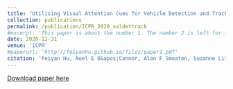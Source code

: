 ```yaml
---
title: "Utilising Visual Attention Cues for Vehicle Detection and Tracking"
collection: publications
permalink: /publication/ICPR_2020_saldettrack
#excerpt: 'This paper is about the number 1. The number 2 is left for future work.'
date: 2020-12-31
venue: 'ICPR'
#paperurl: 'http://feiyanhu.github.io/files/paper1.pdf'
citation: 'Feiyan Hu, Noel E O&apos;Connor, Alan F Smeaton, Suzanne Little. (2021). &quot;FastSal: a Computationally Efficient Network for Visual Saliency Prediction.&quot; <i>International Conference on Pattern Recognition (ICPR) 2020</i>. '
---
```

<!--- This paper is about the number 1. The number 2 is left for future work.-->
[Download paper here](http://feiyanhu.github.io/files/ICPR_2020_saldettrack.pdf)

<!--- Recommended citation: Your Name, You. (2009). "Paper Title Number 1." <i>Journal 1</i>. 1(1) .-->
